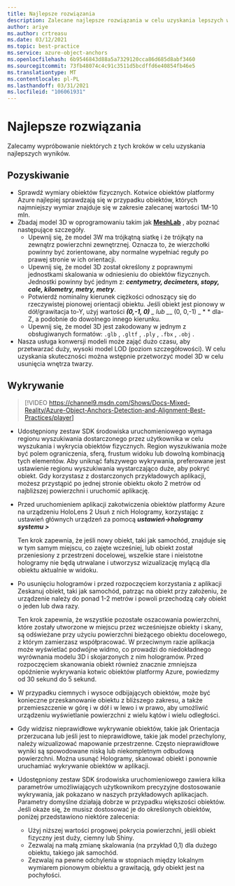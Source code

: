 ```yaml
---
title: Najlepsze rozwiązania
description: Zalecane najlepsze rozwiązania w celu uzyskania lepszych wyników
author: ariye
ms.author: crtreasu
ms.date: 03/12/2021
ms.topic: best-practice
ms.service: azure-object-anchors
ms.openlocfilehash: 6b9546843d88a5a7329120cca86d685d8abf3460
ms.sourcegitcommit: 73fb48074c4c91c3511d5bcdffd6e40854fb46e5
ms.translationtype: MT
ms.contentlocale: pl-PL
ms.lasthandoff: 03/31/2021
ms.locfileid: "106061931"
---
```

# <a name="best-practices"></a>Najlepsze rozwiązania

Zalecamy wypróbowanie niektórych z tych kroków w celu uzyskania najlepszych wyników.

## <a name="ingestion"></a>Pozyskiwanie

- Sprawdź wymiary obiektów fizycznych. Kotwice obiektów platformy Azure najlepiej sprawdzają się w przypadku obiektów, których najmniejszy wymiar znajduje się w zakresie zalecanej wartości 1M-10 mln.
- Zbadaj model 3D w oprogramowaniu takim jak [**MeshLab**](https://www.meshlab.net/) , aby poznać następujące szczegóły.
  - Upewnij się, że model 3W ma trójkątną siatkę i że trójkąty na zewnątrz powierzchni zewnętrznej. Oznacza to, że wierzchołki powinny być zorientowane, aby normalne wypełniać reguły po prawej stronie w ich orientacji.
  - Upewnij się, że model 3D został określony z poprawnymi jednostkami skalowania w odniesieniu do obiektów fizycznych. Jednostki powinny być jednym z: ***centymetry, decimeters, stopy, cale, kilometry, metry, metry***.
  - Potwierdź nominalny kierunek ciężkości odnoszący się do rzeczywistej pionowej orientacji obiektu. Jeśli obiekt jest pionowy w dół/grawitacja to-Y, użyj wartości ***(0,-1, 0)** _ lub _*_ (0, 0,-1) _ * * dla-Z, a podobnie do dowolnego innego kierunku.
  - Upewnij się, że model 3D jest zakodowany w jednym z obsługiwanych formatów: `.glb` , `.gltf` , `.ply` , `.fbx` , `.obj` .
- Nasza usługa konwersji modeli może zająć dużo czasu, aby przetwarzać duży, wysoki model LOD (poziom szczegółowości). W celu uzyskania skuteczności można wstępnie przetworzyć model 3D w celu usunięcia wnętrza twarzy.

## <a name="detection"></a>Wykrywanie

> [!VIDEO https://channel9.msdn.com/Shows/Docs-Mixed-Reality/Azure-Object-Anchors-Detection-and-Alignment-Best-Practices/player]

- Udostępniony zestaw SDK środowiska uruchomieniowego wymaga regionu wyszukiwania dostarczonego przez użytkownika w celu wyszukania i wykrycia obiektów fizycznych. Region wyszukiwania może być polem ograniczenia, sferą, frustum widoku lub dowolną kombinacją tych elementów. Aby uniknąć fałszywego wykrywania, preferowane jest ustawienie regionu wyszukiwania wystarczająco duże, aby pokryć obiekt. Gdy korzystasz z dostarczonych przykładowych aplikacji, możesz przystąpić po jednej stronie obiektu około 2 metrów od najbliższej powierzchni i uruchomić aplikację.
- Przed uruchomieniem aplikacji zakotwiczenia obiektów platformy Azure na urządzeniu HoloLens 2 Usuń z nich Hologramy, korzystając z ustawień głównych urządzeń za pomocą ***ustawień->hologramy systemu >***

  Ten krok zapewnia, że jeśli nowy obiekt, taki jak samochód, znajduje się w tym samym miejscu, co zajęte wcześniej, lub obiekt został przeniesiony z przestrzeni docelowej, wszelkie stare i nieistotne hologramy nie będą utrwalane i utworzysz wizualizację mylącą dla obiektu aktualnie w widoku.
- Po usunięciu hologramów i przed rozpoczęciem korzystania z aplikacji Zeskanuj obiekt, taki jak samochód, patrząc na obiekt przy założeniu, że urządzenie należy do ponad 1-2 metrów i powoli przechodzą cały obiekt o jeden lub dwa razy.

  Ten krok zapewnia, że wszystkie pozostałe oszacowania powierzchni, które zostały utworzone w miejscu przez wcześniejsze obiekty i skany, są odświeżane przy użyciu powierzchni bieżącego obiektu docelowego, z którym zamierzasz współpracować. W przeciwnym razie aplikacja może wyświetlać podwójne widmo, co prowadzi do niedokładnego wyrównania modelu 3D i skojarzonych z nim hologramów. Przed rozpoczęciem skanowania obiekt również znacznie zmniejsza opóźnienie wykrywania kotwic obiektów platformy Azure, powiedzmy od 30 sekund do 5 sekund.
- W przypadku ciemnych i wysoce odbijających obiektów, może być konieczne przeskanowanie obiektu z bliższego zakresu, a także przemieszczenie w górę i w dół i w lewo i w prawo, aby umożliwić urządzeniu wyświetlanie powierzchni z wielu kątów i wielu odległości.
- Gdy widzisz nieprawidłowe wykrywanie obiektów, takie jak Orientacja przerzucana lub jeśli jest to nieprawidłowe, takie jak model przechylony, należy wizualizować mapowanie przestrzenne. Często nieprawidłowe wyniki są spowodowane niską lub niekompletnym odbudową powierzchni. Można usunąć Hologramy, skanować obiekt i ponownie uruchamiać wykrywanie obiektów w aplikacji.
- Udostępniony zestaw SDK środowiska uruchomieniowego zawiera kilka parametrów umożliwiających użytkownikom precyzyjne dostosowanie wykrywania, jak pokazano w naszych przykładowych aplikacjach. Parametry domyślne działają dobrze w przypadku większości obiektów. Jeśli okaże się, że musisz dostosować je do określonych obiektów, poniżej przedstawiono niektóre zalecenia:
  - Użyj niższej wartości progowej pokrycia powierzchni, jeśli obiekt fizyczny jest duży, ciemny lub Shiny.
  - Zezwalaj na małą zmianę skalowania (na przykład 0,1) dla dużego obiektu, takiego jak samochód.
  - Zezwalaj na pewne odchylenia w stopniach między lokalnym wymiarem pionowym obiektu a grawitacją, gdy obiekt jest na pochyłości.
